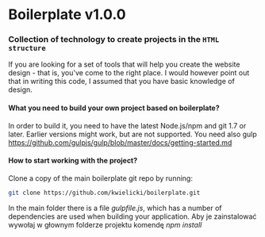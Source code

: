 # Boilerplate v1.0.0 

### Collection of technology to create projects in the `HTML structure`
If you are looking for a set of tools that will help you create the website design - that is, you've come to the right place. I would however point out that in writing this code, I assumed that you have basic knowledge of design.

#### What you need to build your own project based on boilerplate?
In order to build it, you need to have the latest Node.js/npm and git 1.7 or later. Earlier versions might work, but are not supported. You need also gulp https://github.com/gulpjs/gulp/blob/master/docs/getting-started.md
#### How to start working with the project?
Clone a copy of the main boilerplate git repo by running:
```bash
git clone https://github.com/kwielicki/boilerplate.git
```
In the main folder there is a file _gulpfile.js_, which has a number of dependencies are used when building your application. Aby je zainstalować wywołaj w głownym folderze projektu komendę *npm install*
